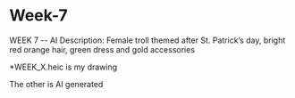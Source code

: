 # Week-7
WEEK 7 -- AI Description: Female troll themed after St. Patrick’s day, bright red orange hair, green dress and gold accessories

*WEEK_X.heic is my drawing

The other is AI generated
